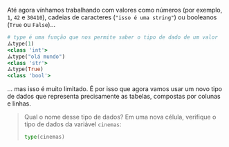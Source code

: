 Até agora vínhamos trabalhando com valores como números (por exemplo, `1`, `42` e `30410`), cadeias de caracteres (`"isso é uma string"`) ou booleanos (`True` ou ` False `)...

```ruby
# type é uma função que nos permite saber o tipo de dado de um valor
ムtype(1)
<class 'int'>
ムtype("olá mundo")
<class 'str'>
ムtype(True)
<class 'bool'>
```
... mas isso é muito limitado. É por isso que agora vamos usar um novo tipo de dados que representa precisamente as tabelas, compostas por colunas e linhas.

> Qual o nome desse tipo de dados? Em uma nova célula, verifique o tipo de dados da variável `cinemas`:
>
> ```python
> type(cinemas)
> ```
>
